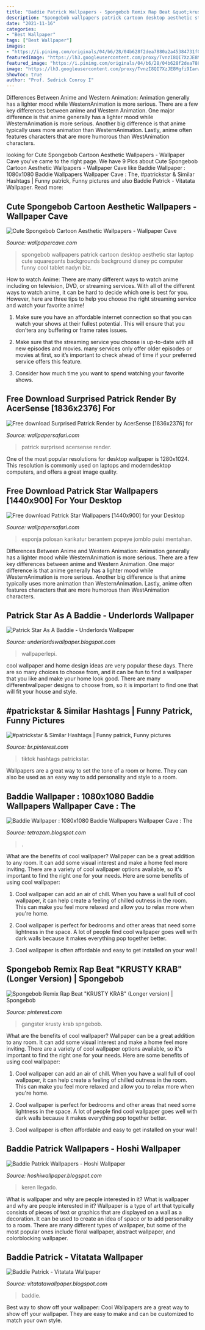 ```yaml
---
title: "Baddie Patrick Wallpapers - Spongebob Remix Rap Beat &quot;krusty Krab&quot; (longer Version)"
description: "Spongebob wallpapers patrick cartoon desktop aesthetic star laptop cute squarepants backgrounds background disney pc computer funny cool tablet nadyn biz"
date: "2021-11-16"
categories:
- "Best Wallpaper"
tags: ["Best Wallpaper"]
images:
- "https://i.pinimg.com/originals/04/b6/28/04b628f2dea7880a2a45384731f0d453.jpg"
featuredImage: "https://lh3.googleusercontent.com/proxy/TvnzI8QI7XzJE8Mgfi9IarwhwS2rCYGJitr-w_VjlqZN-JjlAvO2HxTi_oMDuWbKEfpUxwGl7p2hZd0QnD0=w1200-h630-p-k-no-nu"
featured_image: "https://i.pinimg.com/originals/04/b6/28/04b628f2dea7880a2a45384731f0d453.jpg"
image: "https://lh3.googleusercontent.com/proxy/TvnzI8QI7XzJE8Mgfi9IarwhwS2rCYGJitr-w_VjlqZN-JjlAvO2HxTi_oMDuWbKEfpUxwGl7p2hZd0QnD0=w1200-h630-p-k-no-nu"
ShowToc: true
author: "Prof. Sedrick Conroy I"
---
```



Differences Between Anime and Western Animation: Animation generally has a lighter mood while WesternAnimation is more serious.
There are a few key differences between anime and Western Animation. One major difference is that anime generally has a lighter mood while WesternAnimation is more serious. Another big difference is that anime typically uses more animation than WesternAnimation. Lastly, anime often features characters that are more humorous than WestAnimation characters.

	

		
looking for Cute Spongebob Cartoon Aesthetic Wallpapers - Wallpaper Cave you've came to the right page. We have 9 Pics about Cute Spongebob Cartoon Aesthetic Wallpapers - Wallpaper Cave like Baddie Wallpaper : 1080x1080 Baddie Wallpapers Wallpaper Cave : The, #patrickstar &amp; Similar Hashtags | Funny patrick, Funny pictures and also Baddie Patrick - Vitatata Wallpaper. Read more:
		
    
## Cute Spongebob Cartoon Aesthetic Wallpapers - Wallpaper Cave

<img loading=lazy src="https://wallpapercave.com/wp/wp4658516.jpg" onerror="this.onerror=null;this.src='https://tse1.mm.bing.net/th?id=OIP.6oE95wU2X53YM9Vmw2KCPwHaEo&amp;pid=15.1';" alt="Cute Spongebob Cartoon Aesthetic Wallpapers - Wallpaper Cave">

_Source: wallpapercave.com_

>spongebob wallpapers patrick cartoon desktop aesthetic star laptop cute squarepants backgrounds background disney pc computer funny cool tablet nadyn biz. 

	

How to watch Anime: There are many different ways to watch anime including on television, DVD, or streaming services.
With all of the different ways to watch anime, it can be hard to decide which one is best for you. However, here are three tips to help you choose the right streaming service and watch your favorite anime!
1. Make sure you have an affordable internet connection so that you can watch your shows at their fullest potential. This will ensure that you don’tera any buffering or frame rates issues.

2. Make sure that the streaming service you choose is up-to-date with all new episodes and movies. many services only offer older episodes or movies at first, so it’s important to check ahead of time if your preferred service offers this feature.

3. Consider how much time you want to spend watching your favorite shows.

    
## Free Download Surprised Patrick Render By AcerSense [1836x2376] For

<img loading=lazy src="https://img.wallpapersafari.com/phone/1080/1920/35/72/NDpvG1.png" onerror="this.onerror=null;this.src='https://tse2.mm.bing.net/th?id=OIP.3H6tIn5m31glSVtzEjCiswHaNK&amp;pid=15.1';" alt="Free download Surprised Patrick Render by AcerSense [1836x2376] for">

_Source: wallpapersafari.com_

>patrick surprised acersense render. 

	

One of the most popular resolutions for desktop wallpaper is 1280x1024. This resolution is commonly used on laptops and moderndesktop computers, and offers a great image quality.

    
## Free Download Patrick Star Wallpapers [1440x900] For Your Desktop

<img loading=lazy src="https://mcdn.wallpapersafari.com/medium/92/89/j7ANbB.jpg" onerror="this.onerror=null;this.src='https://tse1.mm.bing.net/th?id=OIP.08_oYv7mkrFq8099xd-gSwHaFj&amp;pid=15.1';" alt="Free download Patrick Star Wallpapers [1440x900] for your Desktop">

_Source: wallpapersafari.com_

>esponja polosan karikatur berantem popeye jomblo puisi mentahan. 

	

Differences Between Anime and Western Animation: Animation generally has a lighter mood while WesternAnimation is more serious.
There are a few key differences between anime and Western Animation. One major difference is that anime generally has a lighter mood while WesternAnimation is more serious. Another big difference is that anime typically uses more animation than WesternAnimation. Lastly, anime often features characters that are more humorous than WestAnimation characters.

    
## Patrick Star As A Baddie - Underlords Wallpaper

<img loading=lazy src="https://img.wallpapersafari.com/desktop/1280/1024/54/78/jV1GD7.jpg" onerror="this.onerror=null;this.src='https://tse3.mm.bing.net/th?id=OIP.GcqDiLjbOCIrYUIma-TrCgHaF7&amp;pid=15.1';" alt="Patrick Star As A Baddie - Underlords Wallpaper">

_Source: underlordswallpaper.blogspot.com_

>wallpaperlepi. 

	

cool wallpaper and home design ideas are very popular these days. There are so many choices to choose from, and it can be fun to find a wallpaper that you like and make your home look good. There are many differentwallpaper designs to choose from, so it is important to find one that will fit your house and style.

    
## #patrickstar &amp; Similar Hashtags | Funny Patrick, Funny Pictures

<img loading=lazy src="https://i.pinimg.com/736x/28/3f/2b/283f2b0fe0728a0b689e0bf51fc22901.jpg" onerror="this.onerror=null;this.src='https://tse1.mm.bing.net/th?id=OIP.q7s_PbfuVGAzwtbVos_DzQHaGh&amp;pid=15.1';" alt="#patrickstar &amp; Similar Hashtags | Funny patrick, Funny pictures">

_Source: br.pinterest.com_

>tiktok hashtags patrickstar. 

	

Wallpapers are a great way to set the tone of a room or home. They can also be used as an easy way to add personality and style to a room.

    
## Baddie Wallpaper : 1080x1080 Baddie Wallpapers Wallpaper Cave : The

<img loading=lazy src="https://i.pinimg.com/originals/0b/92/b6/0b92b6b3e32b16eaeadb26df231ffced.jpg" onerror="this.onerror=null;this.src='https://tse4.mm.bing.net/th?id=OIP.Kwj8kUkUo63miugb5xWy1gHaJ4&amp;pid=15.1';" alt="Baddie Wallpaper : 1080x1080 Baddie Wallpapers Wallpaper Cave : The">

_Source: tetrazam.blogspot.com_

>. 

	

What are the benefits of cool wallpaper?
Wallpaper can be a great addition to any room. It can add some visual interest and make a home feel more inviting. There are a variety of cool wallpaper options available, so it's important to find the right one for your needs. Here are some benefits of using cool wallpaper: 
1. Cool wallpaper can add an air of chill. When you have a wall full of cool wallpaper, it can help create a feeling of chilled outness in the room. This can make you feel more relaxed and allow you to relax more when you're home. 

2. Cool wallpaper is perfect for bedrooms and other areas that need some lightness in the space. A lot of people find cool wallpaper goes well with dark walls because it makes everything pop together better. 

3. Cool wallpaper is often affordable and easy to get installed on your wall!

    
## Spongebob Remix Rap Beat &quot;KRUSTY KRAB&quot; (Longer Version) | Spongebob

<img loading=lazy src="https://i.pinimg.com/originals/04/b6/28/04b628f2dea7880a2a45384731f0d453.jpg" onerror="this.onerror=null;this.src='https://tse1.mm.bing.net/th?id=OIP.3ZFz-iU8DjjGGE6fgiZ9ywHaEK&amp;pid=15.1';" alt="Spongebob Remix Rap Beat &quot;KRUSTY KRAB&quot; (Longer version) | Spongebob">

_Source: pinterest.com_

>gangster krusty krab spngebob. 

	

What are the benefits of cool wallpaper?
Wallpaper can be a great addition to any room. It can add some visual interest and make a home feel more inviting. There are a variety of cool wallpaper options available, so it's important to find the right one for your needs. Here are some benefits of using cool wallpaper: 
1. Cool wallpaper can add an air of chill. When you have a wall full of cool wallpaper, it can help create a feeling of chilled outness in the room. This can make you feel more relaxed and allow you to relax more when you're home. 

2. Cool wallpaper is perfect for bedrooms and other areas that need some lightness in the space. A lot of people find cool wallpaper goes well with dark walls because it makes everything pop together better. 

3. Cool wallpaper is often affordable and easy to get installed on your wall!

    
## Baddie Patrick Wallpapers - Hoshi Wallpaper

<img loading=lazy src="https://lh3.googleusercontent.com/proxy/TvnzI8QI7XzJE8Mgfi9IarwhwS2rCYGJitr-w_VjlqZN-JjlAvO2HxTi_oMDuWbKEfpUxwGl7p2hZd0QnD0=w1200-h630-p-k-no-nu" onerror="this.onerror=null;this.src='https://tse3.mm.bing.net/th?id=OIP.O5K02zmFn-xLa9XuJs7YUAHaD4&amp;pid=15.1';" alt="Baddie Patrick Wallpapers - Hoshi Wallpaper">

_Source: hoshiwallpaper.blogspot.com_

>keren llegado. 

	

What is wallpaper and why are people interested in it?
What is wallpaper and why are people interested in it?
Wallpaper is a type of art that typically consists of pieces of text or graphics that are displayed on a wall as a decoration. It can be used to create an idea of space or to add personality to a room. There are many different types of wallpaper, but some of the most popular ones include floral wallpaper, abstract wallpaper, and colorblocking wallpaper.

    
## Baddie Patrick - Vitatata Wallpaper

<img loading=lazy src="https://i.ytimg.com/vi/qHAL0-mXKI0/mqdefault.jpg" onerror="this.onerror=null;this.src='https://tse4.mm.bing.net/th?id=OIP.xNQIU3Un7JfkziKhEkcPYwAAAA&amp;pid=15.1';" alt="Baddie Patrick - Vitatata Wallpaper">

_Source: vitatatawallpaper.blogspot.com_

>baddie. 

	

Best way to show off your wallpaper:
Cool Wallpapers are a great way to show off your wallpaper. They are easy to make and can be customized to match your own style.

